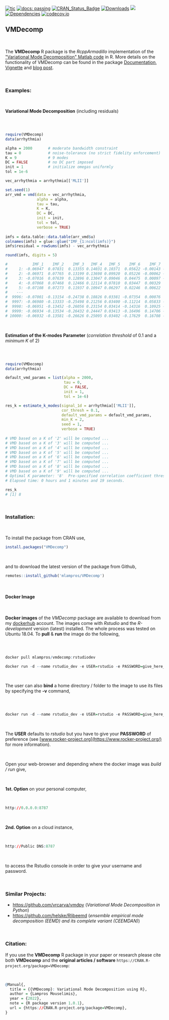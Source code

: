 
[![tic](https://github.com/mlampros/VMDecomp/workflows/tic/badge.svg?branch=master)](https://github.com/mlampros/VMDecomp/actions)
[![docs: passing](https://img.shields.io/badge/docs-passing-success.svg)](https://mlampros.github.io/VMDecomp/reference/index.html)
[![CRAN_Status_Badge](http://www.r-pkg.org/badges/version/VMDecomp)](http://cran.r-project.org/package=VMDecomp)
[![Downloads](http://cranlogs.r-pkg.org/badges/grand-total/VMDecomp?color=blue)](http://www.r-pkg.org/pkg/VMDecomp)
[![](https://img.shields.io/docker/automated/mlampros/vmdecomp.svg)](https://hub.docker.com/r/mlampros/vmdecomp)
[![Dependencies](https://tinyverse.netlify.com/badge/VMDecomp)](https://cran.r-project.org/package=VMDecomp)
[![codecov.io](https://codecov.io/github/mlampros/VMDecomp/coverage.svg?branch=master)](https://codecov.io/github/mlampros/VMDecomp?branch=master)


## VMDecomp

<br>

The **VMDecomp** R package is the *RcppArmadillo* implementation of the ["Variational Mode Decomposition" Matlab code](https://math.montana.edu/dzosso/code/) in R. More details on the functionality of VMDecomp can be found in the package [Documentation](https://mlampros.github.io/VMDecomp/reference/index.html), [Vignette](https://mlampros.github.io/VMDecomp/articles/variatonal_mode_decomposition.html) and [blog post](http://mlampros.github.io/2022/06/11/variatonal_mode_decomposition/).

<br>

### Examples:

<br>

**Variational Mode Decomposition** (including residuals)

<br>

```R

require(VMDecomp)
data(arrhythmia)

alpha = 2000       # moderate bandwidth constraint
tau = 0            # noise-tolerance (no strict fidelity enforcement)
K = 9              # 9 modes
DC = FALSE         # no DC part imposed
init = 1           # initialize omegas uniformly
tol = 1e-6

vec_arrhythmia = arrhythmia[['MLII']]

set.seed(1)
arr_vmd = vmd(data = vec_arrhythmia, 
              alpha = alpha,
              tau = tau, 
              K = K, 
              DC = DC,
              init = init, 
              tol = tol,
              verbose = TRUE)
              
imfs = data.table::data.table(arr_vmd$u)
colnames(imfs) = glue::glue("IMF_{1:ncol(imfs)}")
imfs$residual = rowSums(imfs) - vec_arrhythmia

round(imfs, digits = 5)

#           IMF_1    IMF_2    IMF_3   IMF_4   IMF_5    IMF_6    IMF_7    IMF_8    IMF_9 residual
#     1: -0.06947  0.07831  0.13355 0.14031 0.10371  0.05622 -0.00143 -0.09686 -0.00629 -0.01194
#     2: -0.06971  0.07765  0.13199 0.13698 0.09920  0.05226 -0.00062 -0.07683 -0.01055 -0.00963
#     3: -0.07016  0.07639  0.12896 0.13047 0.09046  0.04475  0.00097 -0.04075 -0.01487 -0.00377
#     4: -0.07068  0.07468  0.12466 0.12114 0.07810  0.03447  0.00329  0.00427 -0.01331  0.00662
#     5: -0.07108  0.07273  0.11937 0.10947 0.06297  0.02246  0.00622  0.04929 -0.00211  0.01932
#    ---                                                                                        
#  9996: -0.07001 -0.13154 -0.24738 0.18826 0.03381 -0.07354  0.00076  0.03773  0.01426  0.01234
#  9997: -0.06980 -0.13333 -0.25498 0.21256 0.03400 -0.11214  0.05833 -0.00481  0.01450  0.00432
#  9998: -0.06951 -0.13452 -0.26056 0.23154 0.03414 -0.14316  0.10925 -0.04580  0.00791 -0.00570
#  9999: -0.06934 -0.13534 -0.26432 0.24447 0.03413 -0.16496  0.14706 -0.07813 -0.00137 -0.00780
# 10000: -0.06932 -0.13581 -0.26626 0.25095 0.03402 -0.17629  0.16708 -0.09601 -0.00797  0.00040

```

<br>

**Estimation of the K-modes Parameter** (*correlation threshold* of 0.1 and a *minimum K* of 2)

<br>

```R

require(VMDecomp)
data(arrhythmia)

default_vmd_params = list(alpha = 2000,
                          tau = 0,
                          DC = FALSE,
                          init = 1,
                          tol = 1e-6)

res_k = estimate_k_modes(signal_1d = arrhythmia[['MLII']],
                         cor_thresh = 0.1,
                         default_vmd_params = default_vmd_params,
                         min_K = 2,
                         seed = 1,
                         verbose = TRUE)
                         
# VMD based on a K of '2' will be computed ... 
# VMD based on a K of '3' will be computed ... 
# VMD based on a K of '4' will be computed ... 
# VMD based on a K of '5' will be computed ... 
# VMD based on a K of '6' will be computed ... 
# VMD based on a K of '7' will be computed ... 
# VMD based on a K of '8' will be computed ... 
# VMD based on a K of '9' will be computed ... 
# Optimal K parameter: '8'  Pre-specified correlation coefficient threshold: '0.1'
# Elapsed time: 0 hours and 1 minutes and 19 seconds.

res_k
# [1] 8

```

<br>

### Installation:

<br>

To install the package from CRAN use, 

```R
install.packages("VMDecomp")

```
<br>

and to download the latest version of the package from Github,

```R
remotes::install_github('mlampros/VMDecomp')

```

<br>

#### **Docker Image**

<br>

**Docker images** of the *VMDecomp* package are available to download from my [dockerhub](https://hub.docker.com/r/mlampros/vmdecomp) account. The images come with *Rstudio* and the *R-development* version (latest) installed. The whole process was tested on Ubuntu 18.04. To **pull** & **run** the image do the following,

<br>

```R

docker pull mlampros/vmdecomp:rstudiodev

docker run -d --name rstudio_dev -e USER=rstudio -e PASSWORD=give_here_your_password --rm -p 8787:8787 mlampros/vmdecomp:rstudiodev

```

<br>

The user can also **bind** a home directory / folder to the image to use its files by specifying the **-v** command,

<br>

```R

docker run -d --name rstudio_dev -e USER=rstudio -e PASSWORD=give_here_your_password --rm -p 8787:8787 -v /home/YOUR_DIR:/home/rstudio/YOUR_DIR mlampros/vmdecomp:rstudiodev


```

<br>

The **USER** defaults to *rstudio* but you have to give your **PASSWORD** of preference (see [www.rocker-project.org](https://www.rocker-project.org/) for more information).

<br>

Open your web-browser and depending where the docker image was *build / run* give, 

<br>

**1st. Option** on your personal computer,

<br>

```R
http://0.0.0.0:8787 

```

<br>

**2nd. Option** on a cloud instance, 

<br>

```R
http://Public DNS:8787

```

<br>

to access the Rstudio console in order to give your username and password.

<br>

### **Similar Projects:**

* https://github.com/vrcarva/vmdpy   (*Variational Mode Decomposition in Python*)
* https://github.com/helske/Rlibeemd  (*ensemble empirical mode decomposition (EEMD) and its complete variant (CEEMDAN)*) 

<br>

### **Citation:**

If you use the **VMDecomp** R package in your paper or research please cite both **VMDecomp** and the **original articles / software** `https://CRAN.R-project.org/package=VMDecomp`:

<br>

```R
@Manual{,
  title = {{VMDecomp}: Variational Mode Decomposition using R},
  author = {Lampros Mouselimis},
  year = {2022},
  note = {R package version 1.0.1},
  url = {https://CRAN.R-project.org/package=VMDecomp},
}
```

<br>
